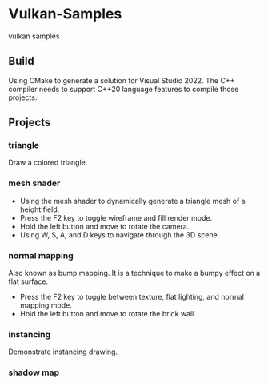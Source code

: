 # Vulkan-Samples
 vulkan samples
 
## Build
  Using CMake to generate a solution for Visual Studio 2022.
  The C++ compiler needs to support C++20 language features to compile those projects.
 
## Projects

### triangle
  Draw a colored triangle.

### mesh shader
  - Using the mesh shader to dynamically generate a triangle mesh of a height field.
  - Press the F2 key to toggle wireframe and fill render mode.
  - Hold the left button and move to rotate the camera.
  - Using W, S, A, and D keys to navigate through the 3D scene.
  
### normal mapping
  Also known as bump mapping. It is a technique to make a bumpy effect on a flat surface.
  - Press the F2 key to toggle between texture, flat lighting, and normal mapping mode.
  - Hold the left button and move to rotate the brick wall.
  
### instancing
  Demonstrate instancing drawing.
  
### shadow map
  